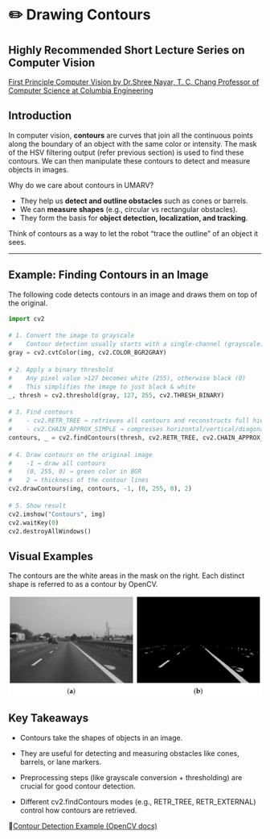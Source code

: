 # ✏️ Drawing Contours

## Highly Recommended Short Lecture Series on Computer Vision
[First Principle Computer Vision by Dr.Shree Nayar, T. C. Chang Professor of Computer Science at Columbia Engineering](https://fpcv.cs.columbia.edu/)

## Introduction

In computer vision, **contours** are curves that join all the continuous points along the boundary of an object with the same color or intensity. The mask of the HSV filtering output (refer previous section) is used to find these contours. We can then manipulate these contours to detect and measure objects in images.

Why do we care about contours in UMARV?  
- They help us **detect and outline obstacles** such as cones or barrels.  
- We can **measure shapes** (e.g., circular vs rectangular obstacles).  
- They form the basis for **object detection, localization, and tracking**.  

Think of contours as a way to let the robot “trace the outline” of an object it sees.

---

## Example: Finding Contours in an Image

The following code detects contours in an image and draws them on top of the original.

```python
import cv2

# 1. Convert the image to grayscale
#    Contour detection usually starts with a single-channel (grayscale) image
gray = cv2.cvtColor(img, cv2.COLOR_BGR2GRAY)

# 2. Apply a binary threshold
#    Any pixel value >127 becomes white (255), otherwise black (0)
#    This simplifies the image to just black & white
_, thresh = cv2.threshold(gray, 127, 255, cv2.THRESH_BINARY)

# 3. Find contours
#    - cv2.RETR_TREE → retrieves all contours and reconstructs full hierarchy
#    - cv2.CHAIN_APPROX_SIMPLE → compresses horizontal/vertical/diagonal segments
contours, _ = cv2.findContours(thresh, cv2.RETR_TREE, cv2.CHAIN_APPROX_SIMPLE)

# 4. Draw contours on the original image
#    -1 → draw all contours
#    (0, 255, 0) → green color in BGR
#    2 → thickness of the contour lines
cv2.drawContours(img, contours, -1, (0, 255, 0), 2)

# 5. Show result
cv2.imshow("Contours", img)
cv2.waitKey(0)
cv2.destroyAllWindows()
```

## Visual Examples
The contours are the white areas in the mask on the right. Each distinct shape is referred to as a contour by OpenCV. 

![alt text](image-1.png)

## Key Takeaways
* Contours take the shapes of objects in an image.

* They are useful for detecting and measuring obstacles like cones, barrels, or lane markers.

* Preprocessing steps (like grayscale conversion + thresholding) are crucial for good contour detection.

* Different cv2.findContours modes (e.g., RETR_TREE, RETR_EXTERNAL) control how contours are retrieved.

🔗[Contour Detection Example (OpenCV docs)](https://docs.opencv.org/4.x/d9/d8b/tutorial_py_contours.html)